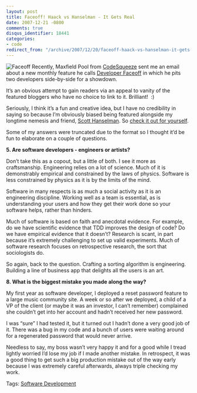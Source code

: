 ```yaml
---
layout: post
title: Faceoff! Haack vs Hanselman - It Gets Real
date: 2007-12-21 -0800
comments: true
disqus_identifier: 18441
categories:
- code
redirect_from: "/archive/2007/12/20/faceoff-haack-vs-hanselman-it-gets-real.aspx/"
---
```


![Faceoff](https://haacked.com/images/haacked_com/WindowsLiveWriter/FaceoffHaackvsHanselmanItGetsReal_8279/a1aadf66-4786-4f6a-9a99-1acbd7d07220_ms%5B1%5D_3.jpg)
Recently, Maxfield Pool from
[CodeSqueeze](http://www.codesqueeze.com/ "Code Squeeze") sent me an
email about a new monthly feature he calls [Developer
Faceoff](http://www.codesqueeze.com/developer-faceoff-scott-hanselman-vs-phil-haack/ "Developer Faceoff")
in which he pits two developers side-by-side for a showdown.

It’s an obvious attempt to gain readers via an appeal to vanity of the
featured bloggers who have no choice to link to it. Brilliant!  :)

Seriously, I think it’s a fun and creative idea, but I have no
credibility in saying so because I’m obviously biased being featured
alongside my longtime nemesis and friend, [Scott
Hanselman](http://www.hanselman.com/blog/ "Computerzen"). So [check it
out for
yourself](http://www.codesqueeze.com/developer-faceoff-scott-hanselman-vs-phil-haack/ "Developer Faceoff: Scott Hanselman vs Phil Haack").

Some of my answers were truncated due to the format so I thought it’d be
fun to elaborate on a couple of questions.

**5. Are software developers - engineers or artists?**

Don’t take this as a copout, but a little of both. I see it more as
craftsmanship. Engineering relies on a lot of science. Much of it is
demonstrably empirical and constrained by the laws of physics. Software
is less constrained by physics as it is by the limits of the mind.

Software in many respects is as much a social activity as it is an
engineering discipline. Working well as a team is essential, as is
understanding your users and how they get their work done so your
software helps, rather than hinders.

Much of software is based on faith and anecdotal evidence. For example,
do we have scientific evidence that TDD improves the design of code? Do
we have empirical evidence that it doesn’t? Research is scant, in part
because it’s extremely challenging to set up valid experiments. Much of
software research focuses on retrospective research, the sort that
sociologists do.

So again, back to the question. Crafting a sorting algorithm is
engineering. Building a line of business app that delights all the users
is an art.

**8. What is the biggest mistake you made along the way?**

My first year as software developer, I deployed a reset password feature
to a large music community site. A week or so after we deployed, a child
of a VP of the client (or maybe it was an investor, I can’t remember)
complained she couldn’t get into her account and hadn’t received her new
password.

I was “sure” I had tested it, but it turned out I hadn’t done a very
good job of it. There was a bug in my code and a bunch of users were
waiting around for a regenerated password that would never arrive.

Needless to say, my boss wasn’t very happy it and for a good while I
tread lightly worried I’d lose my job if I made another mistake. In
retrospect, it was a good thing to get such a big production mistake out
of the way early because I was extremely careful afterwards, always
triple checking my work.

Tags: [Software
Development](http://technorati.com/tags/Software%20Development/ "Software Development tag")

